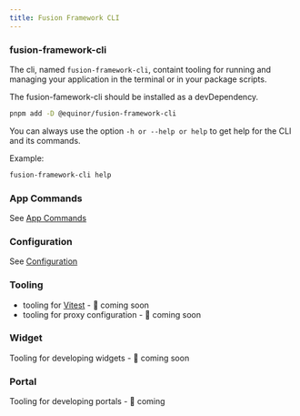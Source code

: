 ```yaml
---
title: Fusion Framework CLI
---
```


### fusion-framework-cli

The cli, named `fusion-framework-cli`, containt tooling for running and managing your application in the terminal or in your package scripts.

The fusion-famework-cli should be installed as a devDependency.

```sh
pnpm add -D @equinor/fusion-framework-cli
```

You can always use the option `-h or --help or help` to get help for the CLI and its commands.

Example:

```sh
fusion-framework-cli help
```

### App Commands

See [App Commands](/cli/docs/commands.md)

### Configuration

See [Configuration](/cli/docs/configuration.md)

### Tooling

- tooling for [Vitest](https://vitest.dev/) - 🚀 coming soon
- tooling for proxy configuration  - 🚀 coming soon

### Widget

Tooling for developing widgets  - 🚀 coming soon

### Portal

Tooling for developing portals  - 🚀 coming
